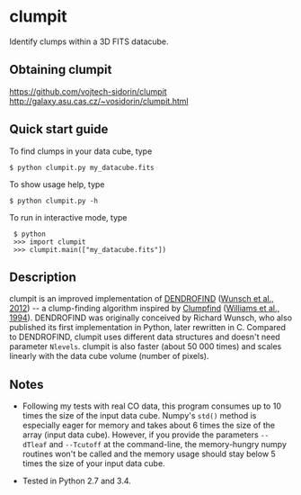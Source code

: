 # clumpit

Identify clumps within a 3D FITS datacube.

## Obtaining clumpit

<https://github.com/vojtech-sidorin/clumpit>  
<http://galaxy.asu.cas.cz/~vosidorin/clumpit.html>

## Quick start guide

To find clumps in your data cube, type

    $ python clumpit.py my_datacube.fits

To show usage help, type

    $ python clumpit.py -h

To run in interactive mode, type

     $ python
     >>> import clumpit
     >>> clumpit.main(["my_datacube.fits"])

## Description

clumpit is an improved implementation of
[DENDROFIND](http://galaxy.asu.cas.cz/~richard/dendrofind/)
([Wunsch et al., 2012](http://adsabs.harvard.edu/abs/2012A%26A...539A.116W))
-- a clump-finding algorithm inspired by
[Clumpfind](http://www.ifa.hawaii.edu/users/jpw/clumpfind.shtml)
([Williams et al., 1994](http://adsabs.harvard.edu/abs/1994ApJ...428..693W)).
DENDROFIND was originally conceived by Richard Wunsch, who also published its
first implementation in Python, later rewritten in C.  Compared to DENDROFIND,
clumpit uses different data structures and doesn't need parameter `Nlevels`.
clumpit is also faster (about 50 000 times) and scales linearly with the data
cube volume (number of pixels).

## Notes

-   Following my tests with real CO data, this program consumes up to 10 times
    the size of the input data cube.  Numpy's `std()` method is especially
    eager for memory and takes about 6 times the size of the array (input data
    cube).  However, if you provide the parameters `--dTleaf` and `--Tcutoff`
    at the command-line, the memory-hungry numpy routines won't be called and
    the memory usage should stay below 5 times the size of your input data
    cube.

-   Tested in Python 2.7 and 3.4.
